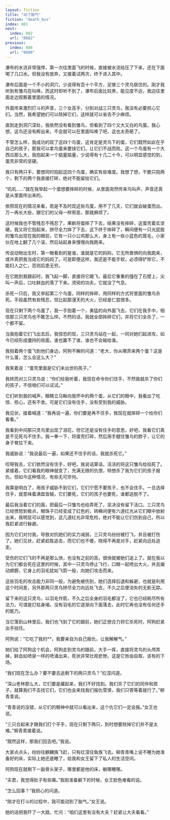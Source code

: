 ```yaml
---
layout: fiction
title: "动了胎气"
fiction: "death_bus"
index: 881
next:
  index: 882
  url: "0882"
previous:
  index: 880
  url: "0880"
---
```

瀑布的水流非常强悍，第一次往里面飞的时候，直接被水流给压了下来，还在下面喝了几口水。但我没有放弃，又接着试两次，终于进入其中。

瀑布后面是一个不小的洞穴，少说得有百十个平方，足够三个灵鸟居住的。刚才我听到有雏鸟在叫唤，而这时却听不到了，瀑布后面比较黑，能见度不远，我边往里面走边观察着里面的情况。

外面传来激烈打斗的声音，三个女高手，分别对战三只灵鸟，我没有必要担心它们。当然，我希望她们可以除掉它们，这样就可以省去不少麻烦。

直到走到洞穴深处，我依然没有看到雏鸟，但看到了四个又大又白的鸟蛋。我心想，这鸟还没有孵出来，不会就可以在里面叫唤了吧，这也太奇葩了。

不管怎么样，我成功的现了这四个鸟蛋，这肯定是灵鸟下的蛋，它们既然如此在乎自己的孩子，那我可以拿鸟蛋来要挟它们，让它们不战而败。这一个鸟蛋有一个大西瓜那么大，我抱起来一个掂量掂量，少说得有十几二十今，可以明显感觉的到，蛋壳非常的坚硬。

我只有两只手，要想同时抱起这四个鸟蛋，确实有些难度。我想了想，干脆只抱两个，剩下的两个我直接打碎，绝对不能留给它们。

“叽叽……”就在我举起一个蛋想要摔碎的时候，从里面突然传来鸟叫声，声音还真是从里面传出来的。

依照现在的情况来看，若是不及时现这些鸟蛋，用不了几天，它们就会破蛋而出。万一再长大些，跟它们的父母一样邪恶，那就麻烦了。

这时候我也不管残忍不残忍了，果断将蛋摔了下去，结果没有摔碎，这蛋壳着实坚硬。我又将它抱起来，拼尽全力摔了下去，这下终于摔碎了，瞬间便有一只光屁股的雏鸟出现在我的眼前，它有一只小公鸡那么大，身上有一些小蓝色的茸毛，小家伙在地上翻了几个滚，然后站起身来慢慢向我跑来。

传说动物出生时，第一眼看到的是谁，谁就是它的妈妈，它无所畏惧的向我跑来，或许真把我当成它的妈妈了。可是即便这样，我还是不能手软，必须得铲除它，不能妇人之仁，否则后患无穷。

在它跑到我跟前时，我飞起一脚，直接将它踢飞，最后它重重的撞在了石壁上，尖叫一声后，口吐鲜血的落了下来。须臾的功夫，它就没了气息。

杀死一只后，我又举起第二个鸟蛋，同样的摔碎，用同样的方式将里面的雏鸟杀死。手段虽然有些残忍，但比起那漫天的大火，已经是仁慈很多。

现在只剩下两个鸟蛋了，我一手抱着一个，勇猛的向外面飞去，它们在我手中，相信那三只灵鸟也不敢怎么样。不然的话，我就全部摔碎它们，并将它们全杀了，一个都不留。

当我抱着它们飞出去后，我惊恐的现，三只灵鸟站在一起，一同对她们起进攻，如今已经形成僵持的局面，谁也赢不了谁，谁也不会输给谁。

我抱着两个蛋飞到他们身边，阿狗不解的问道：“老大，你从哪弄来两个蛋？这是什么蛋，怎么会这么大？”

我笑着说：“蛋壳里面是它们未出世的孩子。”

我转而对三只灵鸟说：“你们给我听着，我现在命令你们住手，不然我就杀了你们的孩子，不信咱们可以试试。”

它们听到我的喊声，眼睛立马瞅向我怀中的两个蛋，从它们的眼中，我看出了吃惊、担心，还有不舍。可是它们没有住手，没有受到我的威胁。

我见状，接着喊道：“我再说一遍，你们要是再不住手，我现在就摔碎一个给你们看看。”

我看到中间那只灵鸟里出现了泪花，但它还是没有住手的意思，好吧，我看它们真是不见死鸟不住手。我一拳一下，将蛋壳打碎，然后用手握住雏鸟的脖子，让它的身子耷拉下来。

我威胁说：“我说最后一遍，如果还不住手的话，我就杀死它。”

哎呀我去，它们依然没有住手，好吧，我说话算话，活活的将这只雏鸟给掐死了。紧接着，它们看我的眼神就变了，充满无限的仇恨，特想杀了我为它们的孩子报仇，但如今这种情况，有些无可奈何。

我算是明白了，用孩子威胁不到它们，它们宁愿不要孩子，也不会住手。一旦选择住手，就意味着满盘皆输，它们要死，它们的孩子也要死，谁都逃脱不了。

最后我当着它们的面，把最后一只雏鸟也给弄死了，坚决没有留下活口。三只灵鸟已经愤怒到极点，眼珠子已经变成了红色的，转瞬间便有六道红光从它们眼中放射出来，我明显可以感觉到，这几道红光非常危险，绝对不能让它们伤到自己，所以我赶紧进行躲避。

因为它们对付我，导致对抗她们的实力减弱，三只灵鸟纷纷被打飞，并且被打伤了。她们见状，赶紧趁胜追击，而它们也不傻，晓得不再是对手，赶紧向远处逃走。

受伤的它们飞的不再是那么快，也没有之前的高，很快就被她们追上了。就在我以为它们都会死在这里的时候，其中一只灵鸟停止飞行，口眼一起喷出大火，并且煽动翅膀，它身上的羽毛犹如飞箭一般，向她们攻击而来。

这些羽毛的攻击能力非同一般，为避免被伤到，她们选择后退和躲避，也就是利用这个时间差，另外那两只灵鸟拼尽全力向远处飞去，不久之后便消失的无影无踪。

留下来的这只灵鸟，以羽毛作箭，不久之后全身的羽毛都没了，它也已经耗尽所有法力，可谓是灯枯身竭。没有羽毛的它逐渐向下面落去，此时它再也没有任何还手的能力。

当它落到山林里后，我们也飞到了它的跟前，她们正想合力将它杀死时，阿狗赶紧出手挡住。

阿狗说：“它吃了我的**，我要亲自为自己报仇，让我解解气。”

她们给了阿狗这个机会，阿狗走到灵鸟的跟前，大手一挥，直接将灵鸟的头颅弄掉，鲜血如喷泉一样的喷涌出来，死状非常壮观悲惨。这是它咎由自取，该有的下场。

“我们现在怎么办？要不要去追剩下的两只灵鸟？”红滢问道。

“深山老林那么大，它们要是藏起来，我们不好找到。我们杀了它们的同伴和孩子，就算我们不去找它们，它们也会来找我们报仇雪恨，我们只管等着就行了。”柳青青说。

“青青说的没错，从它们的眼神中就可以看出来，这个仇它们一定会报。”女王也说。

“三只合起来才跟我们打个平手，现在只剩下两只，到时想要除掉它们并不是太难。”柳青青接着说。

“既然这样，那我们回去吧。”我说。

大家点点头，纷纷往麒麟族飞赶，只有红滢往鱼族飞去。柳青青嘴上说不睡为她准备好的床，实际上她还是睡了，给我和女王留下了私人的生活空间。

阿狗现在就剩下一副骨头架子，哪里都是他的床，躺哪睡哪。

“夫君，我觉得肚子有些痛。”我刚准备躺下的时候，女王脸色难看的说。

“怎么回事？”我担心的问道。

“刚才在打斗的过程中，我可能动到了胎气。”女王说。

她的话把我吓了一大跳，忙问：“咱们这里有没有大夫？赶紧让大夫看看。”